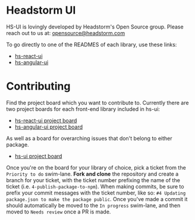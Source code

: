 # Headstorm UI

HS-UI is lovingly developed by Headstorm's Open Source group. Please reach out to us at: opensource@headstorm.com

To go directly to one of the READMES of each library, use these links:

* [hs-react-ui](https://github.com/Headstorm/hs-ui/tree/master/packages/hs-react-ui)
* [hs-angular-ui](https://github.com/Headstorm/hs-ui/tree/master/packages/hs-angular-ui)


# Contributing

Find the project board which you want to contribute to. Currently there are two project boards for each front-end library included in hs-ui:
* [hs-react-ui project board](https://github.com/Headstorm/hs-ui/projects/1)
* [hs-angular-ui project board](https://github.com/Headstorm/hs-ui/projects/2)

As well as a board for overarching issues that don't belong to either package.

* [hs-ui project board](https://github.com/Headstorm/hs-ui/projects/3)

Once you're on the board for your library of choice, pick a ticket from the `Priority to do` swim-lane. **Fork and clone** the repository and create a branch for your ticket, with the ticket number prefixing the name of the ticket (i.e. `4-publish-package-to-npm`). When making commits, be sure to prefix your commit messages with the ticket number, like so: `#4 Updating package.json to make the package public`. Once you've made a commit it should automatically be moved to the `In progress` swim-lane, and then moved to `Needs review` once a PR is made.